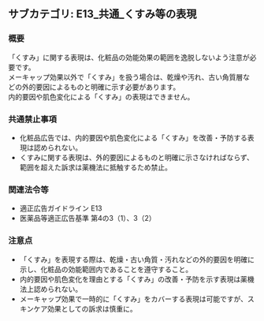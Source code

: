 ## サブカテゴリ: E13_共通_くすみ等の表現

### 概要
「くすみ」に関する表現は、化粧品の効能効果の範囲を逸脱しないよう注意が必要です。  
メーキャップ効果以外で「くすみ」を扱う場合は、乾燥や汚れ、古い角質層などの外的要因によるものと明確に示す必要があります。  
内的要因や肌色変化による「くすみ」の表現はできません。

### 共通禁止事項
- 化粧品広告では、内的要因や肌色変化による「くすみ」を改善・予防する表現は認められない。
- くすみに関する表現は、外的要因によるものと明確に示さなければならず、範囲を超えた訴求は薬機法に抵触するため禁止。

### 関連法令等
- 適正広告ガイドライン E13
- 医薬品等適正広告基準 第4の3（1）、3（2）

### 注意点
- 「くすみ」を表現する際は、乾燥・古い角質・汚れなどの外的要因を明確に示し、化粧品の効能範囲内であることを遵守すること。
- 内的要因や肌色変化を理由とする「くすみ」の改善・予防を示す表現は薬機法上認められない。
- メーキャップ効果で一時的に「くすみ」をカバーする表現は可能ですが、スキンケア効果としての訴求は慎重に。

